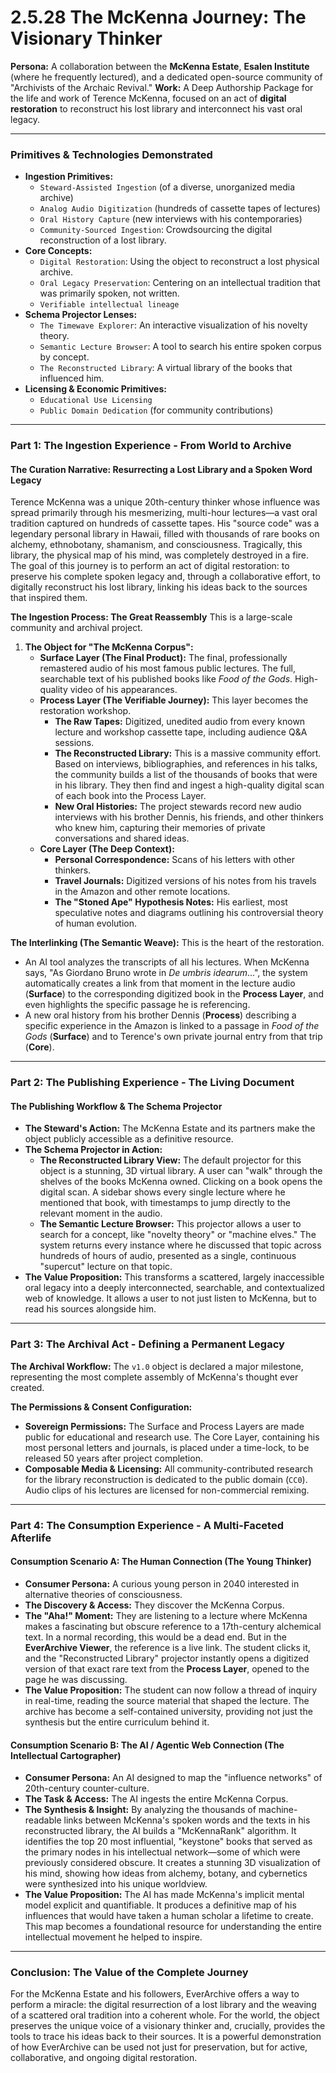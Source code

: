 # 2.5.28 The McKenna Journey: The Visionary Thinker

**Persona:** A collaboration between the **McKenna Estate**, **Esalen Institute** (where he frequently lectured), and a dedicated open-source community of "Archivists of the Archaic Revival."
**Work:** A Deep Authorship Package for the life and work of Terence McKenna, focused on an act of **digital restoration** to reconstruct his lost library and interconnect his vast oral legacy.

---

### **Primitives & Technologies Demonstrated**

*   **Ingestion Primitives:**
    *   `Steward-Assisted Ingestion` (of a diverse, unorganized media archive)
    *   `Analog Audio Digitization` (hundreds of cassette tapes of lectures)
    *   `Oral History Capture` (new interviews with his contemporaries)
    *   `Community-Sourced Ingestion`: Crowdsourcing the digital reconstruction of a lost library.
*   **Core Concepts:**
    *   `Digital Restoration`: Using the object to reconstruct a lost physical archive.
    *   `Oral Legacy Preservation`: Centering on an intellectual tradition that was primarily spoken, not written.
    *   `Verifiable intellectual lineage`
*   **Schema Projector Lenses:**
    *   `The Timewave Explorer`: An interactive visualization of his novelty theory.
    *   `Semantic Lecture Browser`: A tool to search his entire spoken corpus by concept.
    *   `The Reconstructed Library`: A virtual library of the books that influenced him.
*   **Licensing & Economic Primitives:**
    *   `Educational Use Licensing`
    *   `Public Domain Dedication` (for community contributions)

---

### **Part 1: The Ingestion Experience - From World to Archive**

#### **The Curation Narrative: Resurrecting a Lost Library and a Spoken Word Legacy**
Terence McKenna was a unique 20th-century thinker whose influence was spread primarily through his mesmerizing, multi-hour lectures—a vast oral tradition captured on hundreds of cassette tapes. His "source code" was a legendary personal library in Hawaii, filled with thousands of rare books on alchemy, ethnobotany, shamanism, and consciousness. Tragically, this library, the physical map of his mind, was completely destroyed in a fire. The goal of this journey is to perform an act of digital restoration: to preserve his complete spoken legacy and, through a collaborative effort, to digitally reconstruct his lost library, linking his ideas back to the sources that inspired them.

**The Ingestion Process: The Great Reassembly**
This is a large-scale community and archival project.

1.  **The Object for "The McKenna Corpus":**
    *   **Surface Layer (The Final Product):** The final, professionally remastered audio of his most famous public lectures. The full, searchable text of his published books like *Food of the Gods*. High-quality video of his appearances.
    *   **Process Layer (The Verifiable Journey):** This layer becomes the restoration workshop.
        *   **The Raw Tapes:** Digitized, unedited audio from every known lecture and workshop cassette tape, including audience Q&A sessions.
        *   **The Reconstructed Library:** This is a massive community effort. Based on interviews, bibliographies, and references in his talks, the community builds a list of the thousands of books that were in his library. They then find and ingest a high-quality digital scan of each book into the Process Layer.
        *   **New Oral Histories:** The project stewards record new audio interviews with his brother Dennis, his friends, and other thinkers who knew him, capturing their memories of private conversations and shared ideas.
    *   **Core Layer (The Deep Context):**
        *   **Personal Correspondence:** Scans of his letters with other thinkers.
        *   **Travel Journals:** Digitized versions of his notes from his travels in the Amazon and other remote locations.
        *   **The "Stoned Ape" Hypothesis Notes:** His earliest, most speculative notes and diagrams outlining his controversial theory of human evolution.

**The Interlinking (The Semantic Weave):**
This is the heart of the restoration.
*   An AI tool analyzes the transcripts of all his lectures. When McKenna says, "As Giordano Bruno wrote in *De umbris idearum*...", the system automatically creates a link from that moment in the lecture audio (**Surface**) to the corresponding digitized book in the **Process Layer**, and even highlights the specific passage he is referencing.
*   A new oral history from his brother Dennis (**Process**) describing a specific experience in the Amazon is linked to a passage in *Food of the Gods* (**Surface**) and to Terence's own private journal entry from that trip (**Core**).

---

### **Part 2: The Publishing Experience - The Living Document**

#### **The Publishing Workflow & The Schema Projector**
*   **The Steward's Action:** The McKenna Estate and its partners make the object publicly accessible as a definitive resource.
*   **The Schema Projector in Action:**
    *   **The Reconstructed Library View:** The default projector for this object is a stunning, 3D virtual library. A user can "walk" through the shelves of the books McKenna owned. Clicking on a book opens the digital scan. A sidebar shows every single lecture where he mentioned that book, with timestamps to jump directly to the relevant moment in the audio.
    *   **The Semantic Lecture Browser:** This projector allows a user to search for a concept, like "novelty theory" or "machine elves." The system returns every instance where he discussed that topic across hundreds of hours of audio, presented as a single, continuous "supercut" lecture on that topic.
*   **The Value Proposition:** This transforms a scattered, largely inaccessible oral legacy into a deeply interconnected, searchable, and contextualized web of knowledge. It allows a user to not just listen to McKenna, but to read his sources alongside him.

---

### **Part 3: The Archival Act - Defining a Permanent Legacy**

**The Archival Workflow:**
The `v1.0` object is declared a major milestone, representing the most complete assembly of McKenna's thought ever created.

**The Permissions & Consent Configuration:**
*   **Sovereign Permissions:** The Surface and Process Layers are made public for educational and research use. The Core Layer, containing his most personal letters and journals, is placed under a time-lock, to be released 50 years after project completion.
*   **Composable Media & Licensing:** All community-contributed research for the library reconstruction is dedicated to the public domain (`CC0`). Audio clips of his lectures are licensed for non-commercial remixing.

---

### **Part 4: The Consumption Experience - A Multi-Faceted Afterlife**

#### **Consumption Scenario A: The Human Connection (The Young Thinker)**
*   **Consumer Persona:** A curious young person in 2040 interested in alternative theories of consciousness.
*   **The Discovery & Access:** They discover the McKenna Corpus.
*   **The "Aha!" Moment:** They are listening to a lecture where McKenna makes a fascinating but obscure reference to a 17th-century alchemical text. In a normal recording, this would be a dead end. But in the **EverArchive Viewer**, the reference is a live link. The student clicks it, and the "Reconstructed Library" projector instantly opens a digitized version of that exact rare text from the **Process Layer**, opened to the page he was discussing.
*   **The Value Proposition:** The student can now follow a thread of inquiry in real-time, reading the source material that shaped the lecture. The archive has become a self-contained university, providing not just the synthesis but the entire curriculum behind it.

#### **Consumption Scenario B: The AI / Agentic Web Connection (The Intellectual Cartographer)**
*   **Consumer Persona:** An AI designed to map the "influence networks" of 20th-century counter-culture.
*   **The Task & Access:** The AI ingests the entire McKenna Corpus.
*   **The Synthesis & Insight:** By analyzing the thousands of machine-readable links between McKenna's spoken words and the texts in his reconstructed library, the AI builds a "McKennaRank" algorithm. It identifies the top 20 most influential, "keystone" books that served as the primary nodes in his intellectual network—some of which were previously considered obscure. It creates a stunning 3D visualization of his mind, showing how ideas from alchemy, botany, and cybernetics were synthesized into his unique worldview.
*   **The Value Proposition:** The AI has made McKenna's implicit mental model explicit and quantifiable. It produces a definitive map of his influences that would have taken a human scholar a lifetime to create. This map becomes a foundational resource for understanding the entire intellectual movement he helped to inspire.

---

### **Conclusion: The Value of the Complete Journey**
For the McKenna Estate and his followers, EverArchive offers a way to perform a miracle: the digital resurrection of a lost library and the weaving of a scattered oral tradition into a coherent whole. For the world, the object preserves the unique voice of a visionary thinker and, crucially, provides the tools to trace his ideas back to their sources. It is a powerful demonstration of how EverArchive can be used not just for preservation, but for active, collaborative, and ongoing digital restoration.